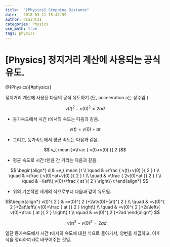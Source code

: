 ```yaml
---
title:  "[Physics] Stopping Distance"
date:   2018-03-11 15:47:59
author: dsaint31
categories: Physics
use_math: true
tags: physics
---
```


# [Physics] 정지거리 계산에 사용되는 공식 유도.
@(Physics)[#physics]

정지거리 계산에 사용된 다음의 공식 유도하기.(단, acceleration a는 상수임.)

$$ v(t)^{ 2 }-v(0)^{ 2 }=2ad $$


* 등가속도에서 시간 $t$에서의 속도는 다음과 같음.

$$ v(t)=v(0)+at $$

* 그리고, 등가속도에서 평균 속도는 다음과 같음.

$$ v_{ mean }=\frac { v(t)+v(0) }{ 2 }$$

* 평균 속도로 시간 $t$만큼 간 거리는 다음과 같음.

$$  \begin{align*} d & =v_{ mean }t \\ \quad  & =\frac { v(t)+v(0) }{ 2 } t \\ \quad  & =\frac { v(0)+at+v(0) }{ 2 } t \\ \quad  & =\frac { 2v(0)+at }{ 2 } t \\ \quad  & =\left\{ v(0)+\frac { at }{ 2 }  \right\} t \end{align*} $$

* 위의 기본적인 세개의 식으로부터 다음과 같이 유도됨.

$$\begin{align*} v(t)^{ 2 } & =v(0)^{ 2 }+2atv(0)+(at)^{ 2 } \\ \quad  & =v(0)^{ 2 }+2at\left\{ v(0)+\frac { at }{ 2 }  \right\}  \\ \quad  & =v(0)^{ 2 }+2a\left\{ v(0)+\frac { at }{ 2 }  \right\} t \\ \quad  & =v(0)^{ 2 }+2ad \end{align*} $$

$$\therefore v(t)^{ 2 }-v(0)^{ 2 }=2ad$$

일단 등가속도에서 시간 $t$에서의 속도에 대한 식으로 돌아가서, 양변을 제곱하고, 이후 식을 정리하여 d로 바꾸어주는 것임.
